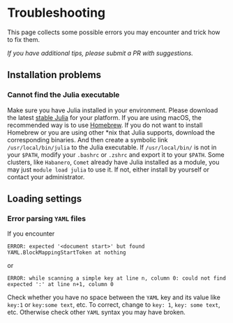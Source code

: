 # Troubleshooting

This page collects some possible errors you may encounter and trick how to fix them.

*If you have additional tips, please submit a PR with suggestions.*

## Installation problems

### Cannot find the Julia executable

Make sure you have Julia installed in your environment. Please download the latest
[stable Julia](https://julialang.org/downloads/) for your platform.
If you are using macOS, the recommended way is to use [Homebrew](https://brew.sh).
If you do not want to install Homebrew or you are using other *nix that Julia supports,
download the corresponding binaries. And then create a symbolic link `/usr/local/bin/julia`
to the Julia executable. If `/usr/local/bin/` is not in your `$PATH`, modify your
`.bashrc` or `.zshrc` and export it to your `$PATH`.
Some clusters, like `Habanero`, `Comet` already have Julia installed as a module, you may
just `module load julia` to use it. If not, either install by yourself or contact your
administrator.

## Loading settings

### Error parsing `YAML` files

If you encounter

```
ERROR: expected '<document start>' but found YAML.BlockMappingStartToken at nothing
```

or

```
ERROR: while scanning a simple key at line n, column 0: could not find expected ':' at line n+1, column 0
```

Check whether you have no space between the `YAML` key and its value like
`key:1` or `key:some text`, etc. To correct, change to `key: 1`, `key: some text`, etc.
Otherwise check other `YAML` syntax you may have broken.
